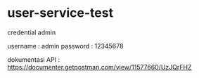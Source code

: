 # user-service-test

credential admin
 
username  : admin
password : 12345678

dokumentasi API :
https://documenter.getpostman.com/view/11577660/UzJQrFHZ
